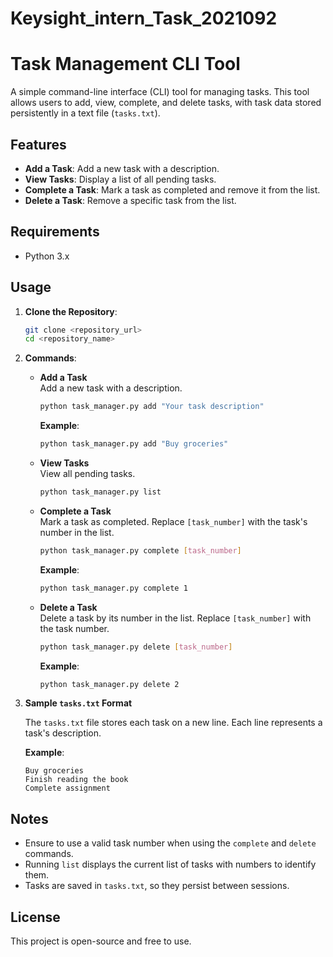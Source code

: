# Keysight_intern_Task_2021092

# Task Management CLI Tool

A simple command-line interface (CLI) tool for managing tasks. This tool allows users to add, view, complete, and delete tasks, with task data stored persistently in a text file (`tasks.txt`).

## Features

- **Add a Task**: Add a new task with a description.
- **View Tasks**: Display a list of all pending tasks.
- **Complete a Task**: Mark a task as completed and remove it from the list.
- **Delete a Task**: Remove a specific task from the list.

## Requirements

- Python 3.x

## Usage

1. **Clone the Repository**:
    ```bash
    git clone <repository_url>
    cd <repository_name>
    ```

2. **Commands**:

    - **Add a Task**  
      Add a new task with a description.
      ```bash
      python task_manager.py add "Your task description"
      ```
      **Example**:
      ```bash
      python task_manager.py add "Buy groceries"
      ```

    - **View Tasks**  
      View all pending tasks.
      ```bash
      python task_manager.py list
      ```

    - **Complete a Task**  
      Mark a task as completed. Replace `[task_number]` with the task's number in the list.
      ```bash
      python task_manager.py complete [task_number]
      ```
      **Example**:
      ```bash
      python task_manager.py complete 1
      ```

    - **Delete a Task**  
      Delete a task by its number in the list. Replace `[task_number]` with the task number.
      ```bash
      python task_manager.py delete [task_number]
      ```
      **Example**:
      ```bash
      python task_manager.py delete 2
      ```

3. **Sample `tasks.txt` Format**

    The `tasks.txt` file stores each task on a new line. Each line represents a task's description.

    **Example**:
    ```
    Buy groceries
    Finish reading the book
    Complete assignment
    ```

## Notes

- Ensure to use a valid task number when using the `complete` and `delete` commands.
- Running `list` displays the current list of tasks with numbers to identify them.
- Tasks are saved in `tasks.txt`, so they persist between sessions.

## License

This project is open-source and free to use.
